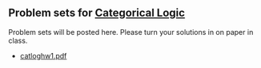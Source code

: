 ## Problem sets for [Categorical Logic](/catlog/)
 Problem sets will be posted here.
 Please turn your solutions in on paper in class.
- [catloghw1.pdf](catloghw1.pdf)
<!--
- [catloghw2.pdf](catloghw2.pdf)
- [project topics](catlogtopics.pdf)
- [catloghw3.pdf](catloghw3.pdf)
- [project topics](catlogtopics.pdf)
-->